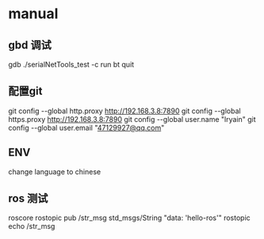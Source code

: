 # manual

## gbd 调试

gdb ./serialNetTools_test
-c
run
bt
quit

## 配置git

git config --global http.proxy http://192.168.3.8:7890
git config --global https.proxy http://192.168.3.8:7890
git config --global user.name "lryain"
git config --global user.email "47129927@qq.com"

## ENV

change language to chinese



## ros 测试

roscore
rostopic pub /str_msg std_msgs/String "data: 'hello-ros'"
rostopic echo /str_msg


